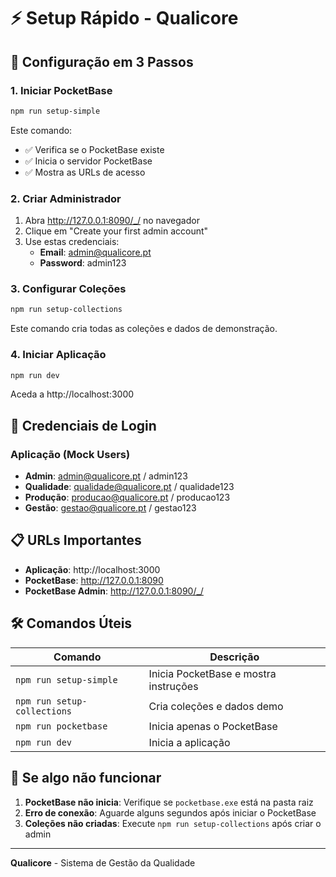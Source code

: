 # ⚡ Setup Rápido - Qualicore

## 🚀 Configuração em 3 Passos

### 1. Iniciar PocketBase

```bash
npm run setup-simple
```

Este comando:

- ✅ Verifica se o PocketBase existe
- ✅ Inicia o servidor PocketBase
- ✅ Mostra as URLs de acesso

### 2. Criar Administrador

1. Abra http://127.0.0.1:8090/_/ no navegador
2. Clique em "Create your first admin account"
3. Use estas credenciais:
   - **Email**: admin@qualicore.pt
   - **Password**: admin123

### 3. Configurar Coleções

```bash
npm run setup-collections
```

Este comando cria todas as coleções e dados de demonstração.

### 4. Iniciar Aplicação

```bash
npm run dev
```

Aceda a http://localhost:3000

## 🔑 Credenciais de Login

### Aplicação (Mock Users)

- **Admin**: admin@qualicore.pt / admin123
- **Qualidade**: qualidade@qualicore.pt / qualidade123
- **Produção**: producao@qualicore.pt / producao123
- **Gestão**: gestao@qualicore.pt / gestao123

## 📋 URLs Importantes

- **Aplicação**: http://localhost:3000
- **PocketBase**: http://127.0.0.1:8090
- **PocketBase Admin**: http://127.0.0.1:8090/_/

## 🛠️ Comandos Úteis

| Comando                     | Descrição                             |
| --------------------------- | ------------------------------------- |
| `npm run setup-simple`      | Inicia PocketBase e mostra instruções |
| `npm run setup-collections` | Cria coleções e dados demo            |
| `npm run pocketbase`        | Inicia apenas o PocketBase            |
| `npm run dev`               | Inicia a aplicação                    |

## 🚨 Se algo não funcionar

1. **PocketBase não inicia**: Verifique se `pocketbase.exe` está na pasta raiz
2. **Erro de conexão**: Aguarde alguns segundos após iniciar o PocketBase
3. **Coleções não criadas**: Execute `npm run setup-collections` após criar o admin

---

**Qualicore** - Sistema de Gestão da Qualidade

